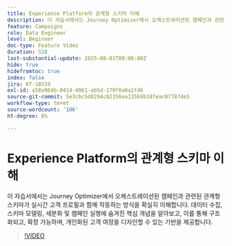 ```yaml
---
title: Experience Platform의 관계형 스키마 이해
description: 이 자습서에서는 Journey Optimizer에서 오케스트레이션된 캠페인과 관련된 관계형 스키마가 실시간 고객 프로필과 함께 작동하는 방식을 확실히 이해합니다. 데이터 수집, 스키마 모델링, 세분화 및 캠페인 실행에 숨겨진 핵심 개념을 알아보고, 이를 통해 구조화되고, 확장 가능하며, 개인화된 고객 여정을 디자인할 수 있는 기반을 제공합니다.
feature: Campaigns
role: Data Engineer
level: Beginner
doc-type: Feature Video
duration: 528
last-substantial-update: 2025-08-01T00:00:00Z
hide: true
hidefromtoc: true
index: false
jira: KT-18519
exl-id: a58a964b-0414-4061-ab5d-170f8a0a1f46
source-git-commit: 5e3cbc5d8294c02356ea135b9b3dfeac077874e5
workflow-type: tm+mt
source-wordcount: '106'
ht-degree: 0%

---
```


# Experience Platform의 관계형 스키마 이해

이 자습서에서는 Journey Optimizer에서 오케스트레이션된 캠페인과 관련된 관계형 스키마가 실시간 고객 프로필과 함께 작동하는 방식을 확실히 이해합니다. 데이터 수집, 스키마 모델링, 세분화 및 캠페인 실행에 숨겨진 핵심 개념을 알아보고, 이를 통해 구조화되고, 확장 가능하며, 개인화된 고객 여정을 디자인할 수 있는 기반을 제공합니다.

>[!VIDEO](https://video.tv.adobe.com/v/3470221/?learn=on&enablevpops&captions=kor)
